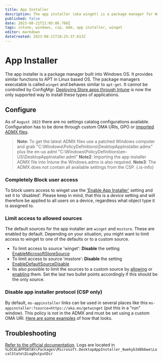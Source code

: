 ```yaml
---
title: App Installer
description: The app installer (aka winget) is a package manager for Windows Operating Systems
published: false
date: 2023-08-21T21:05:06.768Z
tags: intune, windows, csp, mdm, app installer, winget
editor: markdown
dateCreated: 2023-08-21T18:25:37.613Z
---
```


# App Installer
The app installer is a package manager built into Windows OS. It provides similar functions to APT in Linux based OS. The package managers executable is called `winget` and behaves similar to `apt-get`. It cannot be controlled by ConfigMgr. [Deploying Store apps through Intune](https://learn.microsoft.com/en-gb/mem/intune/apps/store-apps-microsoft) is now the only supported way to install these types of applications.

## Configure
As of `August 2023` there are no settings catalog configurations available. Configuration has to be done through custom OMA URIs, GPO or [imported ADMX files](https://learn.microsoft.com/en-us/mem/intune/configuration/administrative-templates-import-custom).
> **Note**: To get the latest ADMX files use a patched Windows computer and grab  "C:\Windows\PolicyDefinitions\DesktopAppInstaller.admx" plus the en-us adml "C:\Windows\PolicyDefinitions\en-US\DesktopAppInstaller.adml"
**Note2**: Importing the app installer ADMX file into Intune the Windows.admx is also required. 
**Note3**: The ADMX does not contain all available settings from the CSP. 
{.is-info}

### Completely Block user access 
To block users access to winget use the ['Enable App Installer'](https://learn.microsoft.com/en-us/windows/client-management/mdm/policy-csp-desktopappinstaller#enableappinstaller) setting and set it to 'disabled'. Please keep in mind, that this is a _device_ setting and will therefore be applied to all users on a device, regardless what object type it is assigned to.

### Limit access to allowed sources
The default sources for the app installer are `winget` and `msstore`. These are enabled by default. Depending on your situation, you might want to limit access to winget to one of the defaults or to a custom source. 
* To limit access to source 'winget': **Disable** the setting [EnableMicrosoftStoreSource](https://learn.microsoft.com/en-us/windows/client-management/mdm/policy-csp-desktopappinstaller#enabledefaultsource)
* To limit access to source 'msstore': **Disable** the setting [EnableDefaultSourceDisable](https://learn.microsoft.com/en-us/windows/client-management/mdm/policy-csp-desktopappinstaller#enabledefaultsource)
* Its also possible to limit the sources to a custom source by [allowing](https://learn.microsoft.com/en-us/windows/client-management/mdm/policy-csp-desktopappinstaller#enableallowedsources) or [enabling](https://learn.microsoft.com/en-us/windows/client-management/mdm/policy-csp-desktopappinstaller#enableadditionalsources) them. Set the last two bullet points accordingly if this should be the only source.
### Disable app installer protocol (CSP only)
By default, `ms-appinstaller` links can be used in several places like this `ms-appinstaller:?source=https://aka.ms/getwinget` (put this in a "run" window). This policy is not in the ADMX and must be set using a custom OMA URI. [Here are some examples](https://learn.microsoft.com/en-us/troubleshoot/mem/intune/device-configuration/deploy-oma-uris-to-target-csp-via-intune#oma-uris-from-the-microsoft-intune-admin-center) of how that looks. 
## Troubleshooting
[Refer to the official documentation](https://learn.microsoft.com/en-us/windows/package-manager/winget/troubleshooting). Logs are located in `%LOCALAPPDATA%\Packages\Microsoft.DesktopAppInstaller_8wekyb3d8bbwe\LocalState\DiagOutputDir`